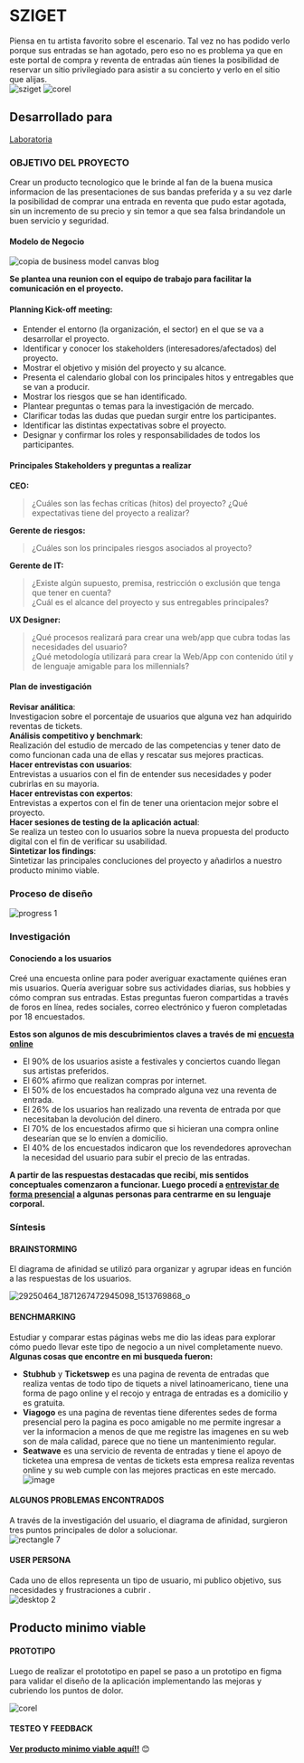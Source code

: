 # SZIGET  

Piensa en tu artista favorito sobre el escenario. Tal vez no has podido verlo porque sus entradas se han agotado, pero eso no es problema ya que en este portal de compra y reventa de entradas aún tienes la posibilidad de reservar un sitio privilegiado para asistir a su concierto y verlo en el sitio que alijas.   
![sziget](https://user-images.githubusercontent.com/31807340/39159691-935148c0-472c-11e8-9004-53d740d03099.png)
![corel](https://user-images.githubusercontent.com/31807340/38483595-1ea66256-3b99-11e8-8bc3-407ea60b3dd6.png)  

## Desarrollado para
[Laboratoria](http://laboratoria.la)  

### OBJETIVO DEL PROYECTO  
Crear un producto tecnologico que le brinde al fan de la buena musica informacion de las presentaciones de sus bandas preferida y a su vez darle la posibilidad de comprar una entrada en reventa que pudo estar agotada, sin un incremento de su precio y sin temor a que sea falsa brindandole un buen servicio y seguridad.  

#### Modelo de Negocio  
![copia de business model canvas blog](https://user-images.githubusercontent.com/31807340/37714275-24513f70-2ce7-11e8-8d4c-d006d0cd56ec.png)

**Se plantea una reunion con el equipo de trabajo para facilitar la comunicación en el proyecto.**  
#### Planning Kick-off meeting: 
- Entender el entorno (la organización, el sector) en el que se va a desarrollar el proyecto.  
- Identificar y conocer los stakeholders (interesadores/afectados) del proyecto.
- Mostrar el objetivo y misión del proyecto y su alcance.
- Presenta el calendario global con los principales hitos y entregables que se van a producir.  
- Mostrar los riesgos que se han identificado.    
- Plantear preguntas o temas para la investigación de mercado.  
- Clarificar todas las dudas que puedan surgir entre los participantes.
- Identificar las distintas expectativas sobre el proyecto.
- Designar y confirmar los roles y responsabilidades de todos los participantes.

#### Principales Stakeholders y preguntas a realizar
**CEO:**
> ¿Cuáles son las fechas críticas (hitos) del proyecto?
  ¿Qué expectativas tiene del proyecto a realizar?    

**Gerente de riesgos:**  
> ¿Cuáles son los principales riesgos asociados al proyecto?  

**Gerente de IT:**  
> ¿Existe algún supuesto, premisa, restricción o exclusión que tenga que tener en cuenta?</dd>  
  ¿Cuál es el alcance del proyecto y sus entregables principales?  
    
**UX Designer:**  
> ¿Qué procesos realizará para crear una web/app que cubra todas las necesidades del usuario?  
  ¿Qué metodología utilizará para crear la Web/App con contenido útil y de lenguaje amigable para los millennials?  

#### Plan de investigación  

**Revisar análitica**:  
Investigacion sobre el porcentaje de usuarios que alguna vez han adquirido reventas de tickets.  
**Análisis competitivo y benchmark**:  
Realización del estudio de mercado de las competencias y tener dato de como funcionan cada una de ellas y rescatar sus mejores practicas.  
**Hacer entrevistas con usuarios**:  
Entrevistas a usuarios con el fin de entender sus necesidades y poder cubrirlas en su mayoria.  
**Hacer entrevistas con expertos**:  
Entrevistas a expertos con el fin de tener una orientacion mejor sobre el proyecto.  
**Hacer sesiones de testing de la aplicación actual**:  
Se realiza un testeo con lo usuarios sobre la nueva propuesta del producto digital con el fin de verificar su usabilidad.  
**Sintetizar los findings**:  
Sintetizar las principales concluciones del proyecto y añadirlos a nuestro producto minimo viable.  

### Proceso de diseño  
![progress 1](https://user-images.githubusercontent.com/31807340/37636250-faba878e-2bce-11e8-8f56-000008a72cdd.png)  

### Investigación
#### Conociendo a los usuarios  
Creé una encuesta online para poder averiguar exactamente quiénes eran mis usuarios. Quería averiguar sobre sus actividades diarias, sus hobbies y cómo compran sus entradas. Estas preguntas fueron compartidas a través de foros en línea, redes sociales, correo electrónico y fueron completadas por 18 encuestados.  

**Estos son algunos de mis descubrimientos claves a través de mi [encuesta online](https://goo.gl/forms/MXynp3f6UMMgOl9i2)**  
-	El 90% de los usuarios asiste a festivales y conciertos cuando llegan sus artistas preferidos.  
-	El 60% afirmo que realizan compras por internet.  
-	El 50% de los encuestados ha comprado alguna vez una reventa de entrada.  
-	El 26% de los usuarios han realizado una reventa de entrada por que necesitaban la devolución del dinero.  
-	El 70% de los encuestados afirmo que si hicieran una compra online desearían que se lo envíen a domicilio.  
- El 40% de los encuestados indicaron que los revendedores aprovechan la necesidad del usuario para subir el precio de las entradas.  

**A partir de las respuestas destacadas que recibí, mis sentidos conceptuales comenzaron a funcionar. Luego procedí a [entrevistar de forma presencial](https://docs.google.com/document/d/1lWCwqWptWgWlj5Xv4QJqOzIhol7WXqf-dGxtPWPzL8M/edit?usp=sharing) a algunas personas para centrarme en su lenguaje corporal.**  
### Síntesis  
#### BRAINSTORMING
El diagrama de afinidad se utilizó para organizar y agrupar ideas en función a las respuestas de los usuarios. 

![29250464_1871267472945098_1513769868_o](https://user-images.githubusercontent.com/31807340/39109902-99b9faa6-4694-11e8-9010-477672b4b1da.jpg)  

#### BENCHMARKING
Estudiar y comparar estas páginas webs me dio las ideas para explorar cómo puedo llevar este tipo de negocio a un nivel completamente nuevo.  
**Algunas cosas que encontre en mi busqueda fueron:**  

- **Stubhub** y **Ticketswep** es una pagina de reventa de entradas que realiza ventas de todo tipo de tiquets a nivel latinoamericano, tiene una forma de pago online y el recojo y entraga de entradas es a domicilio y es gratuita.  
- **Viagogo** es una pagina de reventas tiene diferentes sedes de forma presencial pero la pagina es poco amigable no me permite ingresar a ver la informacion a menos de que me registre las imagenes en su web son de mala calidad, parece que no tiene un mantenimiento regular.  
- **Seatwave** es una servicio de reventa de entradas y tiene el apoyo de ticketea una empresa de ventas de tickets esta empresa realiza reventas online y su web cumple con las mejores practicas en este mercado.  
![image](https://user-images.githubusercontent.com/31807340/37723919-95c9e77c-2cfd-11e8-8ca0-7196b4c19a73.png)  

#### ALGUNOS PROBLEMAS ENCONTRADOS  
A través de la investigación del usuario, el diagrama de afinidad, surgieron tres puntos principales de dolor a solucionar.  
![rectangle 7](https://user-images.githubusercontent.com/31807340/39154816-3e6363d2-4715-11e8-8d39-5a34d090e39d.png)  

#### USER PERSONA
Cada uno de ellos representa un tipo de usuario, mi publico objetivo, sus necesidades y frustraciones a cubrir .  
![desktop 2](https://user-images.githubusercontent.com/31807340/37547993-eef1c324-2942-11e8-832b-cb9486007747.png)

## Producto minimo viable  

#### PROTOTIPO   
Luego de realizar el protototipo en papel se paso a un prototipo en figma para validar el diseño de la aplicación implementando las mejoras y cubriendo los puntos de dolor.  

![corel](https://user-images.githubusercontent.com/31807340/39155462-c4e9d4a2-4717-11e8-8acf-8db11ee92e50.png)

#### TESTEO Y FEEDBACK  

**[Ver producto minimo viable aquí!!](https://marvelapp.com/860537h)**  😊
